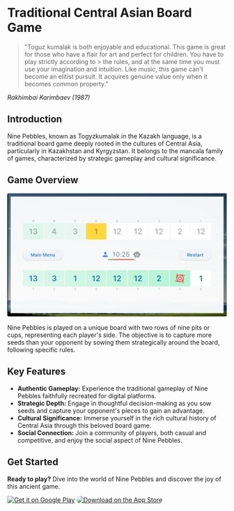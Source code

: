# Traditional Central Asian Board Game

> "Toguz kumalak is both enjoyable and educational. This game is great for those who have a flair for art and perfect for children. You have to play strictly according to > the rules, and at the same time you must use your imagination and intuition. Like music, this game can't become an elitist pursuit. It acquires genuine value only when it
> becomes common property."

*Rakhimbai Karimbaev (1987)*

## Introduction

Nine Pebbles, known as Togyzkumalak in the Kazakh language, is a traditional board game deeply rooted in the cultures of Central Asia, particularly in Kazakhstan and Kyrgyzstan. It belongs to the mancala family of games, characterized by strategic gameplay and cultural significance.

## Game Overview
![game_screen](https://github.com/Parabul/NinePebbles/blob/main/img/game_screen.JPG?raw=true)

Nine Pebbles is played on a unique board with two rows of nine pits or cups, representing each player's side. The objective is to capture more seeds than your opponent by sowing them strategically around the board, following specific rules.

## Key Features

- **Authentic Gameplay:** Experience the traditional gameplay of Nine Pebbles faithfully recreated for digital platforms.
- **Strategic Depth:** Engage in thoughtful decision-making as you sow seeds and capture your opponent's pieces to gain an advantage.
- **Cultural Significance:** Immerse yourself in the rich cultural history of Central Asia through this beloved board game.
- **Social Connection:** Join a community of players, both casual and competitive, and enjoy the social aspect of Nine Pebbles.

## Get Started

**Ready to play?** Dive into the world of Nine Pebbles and discover the joy of this ancient game.

<a href='https://play.google.com/store/apps/details?id=kz.ninestones.game_client&pcampaignid=pcampaignidMKT-Other-global-all-co-prtnr-py-PartBadge-Mar2515-1'><img alt='Get it on Google Play' src='https://play.google.com/intl/en_us/badges/static/images/badges/en_badge_web_generic.png' style="height: 83px;"/></a>
<a href="https://apps.apple.com/us/app/nine-pebbles/id6479003277?itsct=apps_box_badge&amp;itscg=30200" style="height: 83px;"><img src="https://tools.applemediaservices.com/api/badges/download-on-the-app-store/black/en-us?size=250x83&amp;releaseDate=1710201600" alt="Download on the App Store" style="border-radius: 14px; width: 200px; height: 83px;"></a>


